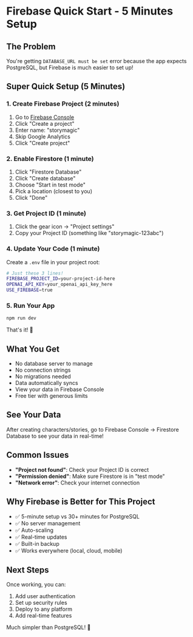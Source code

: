 # Firebase Quick Start - 5 Minutes Setup

## The Problem
You're getting `DATABASE_URL must be set` error because the app expects PostgreSQL, but Firebase is much easier to set up!

## Super Quick Setup (5 Minutes)

### 1. Create Firebase Project (2 minutes)
1. Go to [Firebase Console](https://console.firebase.google.com/)
2. Click "Create a project" 
3. Enter name: "storymagic"
4. Skip Google Analytics
5. Click "Create project"

### 2. Enable Firestore (1 minute)
1. Click "Firestore Database"
2. Click "Create database"
3. Choose "Start in test mode"
4. Pick a location (closest to you)
5. Click "Done"

### 3. Get Project ID (1 minute)
1. Click the gear icon → "Project settings"
2. Copy your Project ID (something like "storymagic-123abc")

### 4. Update Your Code (1 minute)
Create a `.env` file in your project root:

```bash
# Just these 3 lines!
FIREBASE_PROJECT_ID=your-project-id-here
OPENAI_API_KEY=your_openai_api_key_here
USE_FIREBASE=true
```

### 5. Run Your App
```bash
npm run dev
```

That's it! 🎉

## What You Get
- No database server to manage
- No connection strings
- No migrations needed
- Data automatically syncs
- View your data in Firebase Console
- Free tier with generous limits

## See Your Data
After creating characters/stories, go to Firebase Console → Firestore Database to see your data in real-time!

## Common Issues
- **"Project not found"**: Check your Project ID is correct
- **"Permission denied"**: Make sure Firestore is in "test mode"
- **"Network error"**: Check your internet connection

## Why Firebase is Better for This Project
- ✅ 5-minute setup vs 30+ minutes for PostgreSQL
- ✅ No server management
- ✅ Auto-scaling
- ✅ Real-time updates
- ✅ Built-in backup
- ✅ Works everywhere (local, cloud, mobile)

## Next Steps
Once working, you can:
1. Add user authentication
2. Set up security rules
3. Deploy to any platform
4. Add real-time features

Much simpler than PostgreSQL! 🚀